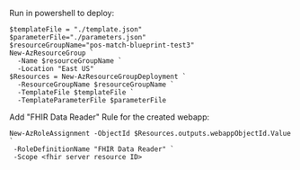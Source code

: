 Run in powershell to deploy:
```pws
$templateFile = "./template.json"
$parameterFile="./parameters.json"
$resourceGroupName="pos-match-blueprint-test3"
New-AzResourceGroup `
  -Name $resourceGroupName `
  -Location "East US"
$Resources = New-AzResourceGroupDeployment `
  -ResourceGroupName $resourceGroupName `
  -TemplateFile $templateFile `
  -TemplateParameterFile $parameterFile
```

Add "FHIR Data Reader" Rule for the created webapp:

```pws
New-AzRoleAssignment -ObjectId $Resources.outputs.webappObjectId.Value ` 
 -RoleDefinitionName "FHIR Data Reader" `
 -Scope <fhir server resource ID>
```